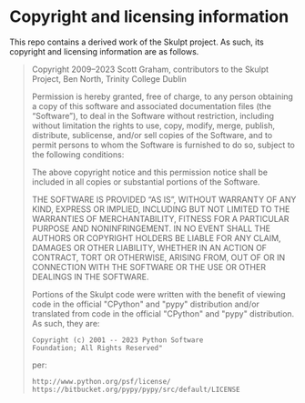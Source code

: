 # Copyright and licensing information

This repo contains a derived work of the Skulpt project.  As such, its
copyright and licensing information are as follows.

> Copyright 2009–2023 Scott Graham, contributors to the Skulpt
> Project, Ben North, Trinity College Dublin
>
> Permission is hereby granted, free of charge, to any person obtaining
> a copy of this software and associated documentation files (the
> “Software”), to deal in the Software without restriction, including
> without limitation the rights to use, copy, modify, merge, publish,
> distribute, sublicense, and/or sell copies of the Software, and to
> permit persons to whom the Software is furnished to do so, subject to
> the following conditions:
>
> The above copyright notice and this permission notice shall be
> included in all copies or substantial portions of the Software.
>
> THE SOFTWARE IS PROVIDED “AS IS”, WITHOUT WARRANTY OF ANY KIND,
> EXPRESS OR IMPLIED, INCLUDING BUT NOT LIMITED TO THE WARRANTIES OF
> MERCHANTABILITY, FITNESS FOR A PARTICULAR PURPOSE AND
> NONINFRINGEMENT. IN NO EVENT SHALL THE AUTHORS OR COPYRIGHT HOLDERS BE
> LIABLE FOR ANY CLAIM, DAMAGES OR OTHER LIABILITY, WHETHER IN AN ACTION
> OF CONTRACT, TORT OR OTHERWISE, ARISING FROM, OUT OF OR IN CONNECTION
> WITH THE SOFTWARE OR THE USE OR OTHER DEALINGS IN THE SOFTWARE.
>
> Portions of the Skulpt code were written with the benefit of viewing
> code in the official "CPython" and "pypy" distribution and/or
> translated from code in the official "CPython" and "pypy"
> distribution.  As such, they are:
>
>     Copyright (c) 2001 -- 2023 Python Software
>     Foundation; All Rights Reserved"
>
> per:
>
>     http://www.python.org/psf/license/
>     https://bitbucket.org/pypy/pypy/src/default/LICENSE

